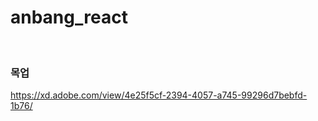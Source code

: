 # anbang_react  
<br/>

### 목업
https://xd.adobe.com/view/4e25f5cf-2394-4057-a745-99296d7bebfd-1b76/
